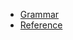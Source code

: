 <!-- This file is generated automatically by infrastructure scripts. Please don't edit by hand. -->

<!-- markdownlint-disable first-line-h1 -->

- [Grammar](./grammar/)
- [Reference](./reference/)
